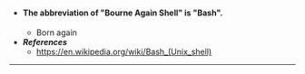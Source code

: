 - #### The abbreviation of "Bourne Again Shell" is "Bash".
    - Born again
- ***References***
    - https://en.wikipedia.org/wiki/Bash_(Unix_shell)
- ---
